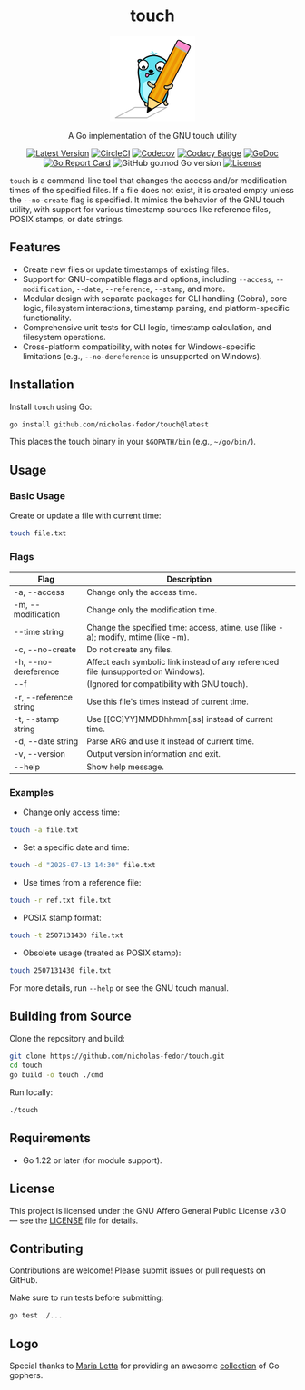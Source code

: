 <!-- markdownlint-disable -->
<div align="center">

# touch

<img src="/.github/assets/logo.svg" alt="touch Logo" width="150">
<!-- markdownlint-restore -->

A Go implementation of the GNU touch utility

[![Latest Version](https://img.shields.io/github/tag/nicholas-fedor/touch.svg)](https://github.com/nicholas-fedor/touch/releases)
[![CircleCI](https://dl.circleci.com/status-badge/img/gh/nicholas-fedor/touch/tree/main.svg?style=shield)](https://dl.circleci.com/status-badge/redirect/gh/nicholas-fedor/touch/tree/main)
[![Codecov](https://codecov.io/gh/nicholas-fedor/touch/branch/main/graph/badge.svg)](https://codecov.io/gh/nicholas-fedor/touch)
[![Codacy Badge](https://app.codacy.com/project/badge/Grade/ffbca83bd14d48669260bb9bb38668a8)](https://www.codacy.com/gh/nicholas-fedor/touch/dashboard?utm_source=github.com&amp;utm_medium=referral&amp;utm_content=nicholas-fedor/touch&amp;utm_campaign=Badge_Grade)
[![GoDoc](https://godoc.org/github.com/nicholas-fedor/touch?status.svg)](https://godoc.org/github.com/nicholas-fedor/touch)
[![Go Report Card](https://goreportcard.com/badge/github.com/nicholas-fedor/touch)](https://goreportcard.com/report/github.com/nicholas-fedor/touch)
![GitHub go.mod Go version](https://img.shields.io/github/go-mod/go-version/nicholas-fedor/touch)
[![License](https://img.shields.io/badge/License-AGPL%20v3-blue.svg)](https://www.gnu.org/licenses/agpl-3.0)

</div>

`touch` is a command-line tool that changes the access and/or modification times of the specified files. If a file does not exist, it is created empty unless the `--no-create` flag is specified. It mimics the behavior of the GNU touch utility, with support for various timestamp sources like reference files, POSIX stamps, or date strings.

## Features

- Create new files or update timestamps of existing files.
- Support for GNU-compatible flags and options, including `--access`, `--modification`, `--date`, `--reference`, `--stamp`, and more.
- Modular design with separate packages for CLI handling (Cobra), core logic, filesystem interactions, timestamp parsing, and platform-specific functionality.
- Comprehensive unit tests for CLI logic, timestamp calculation, and filesystem operations.
- Cross-platform compatibility, with notes for Windows-specific limitations (e.g., `--no-dereference` is unsupported on Windows).

## Installation

Install `touch` using Go:

```bash
go install github.com/nicholas-fedor/touch@latest
```

This places the touch binary in your `$GOPATH/bin` (e.g., `~/go/bin/`).

## Usage

### Basic Usage

Create or update a file with current time:

```bash
touch file.txt
```

### Flags

| Flag                   | Description                                                                        |
|------------------------|------------------------------------------------------------------------------------|
| -a, --access           | Change only the access time.                                                       |
| -m, --modification     | Change only the modification time.                                                 |
| --time string          | Change the specified time: access, atime, use (like -a); modify, mtime (like -m).  |
| -c, --no-create        | Do not create any files.                                                           |
| -h, --no-dereference   | Affect each symbolic link instead of any referenced file (unsupported on Windows). |
| --f                    | (Ignored for compatibility with GNU touch).                                        |
| -r, --reference string | Use this file's times instead of current time.                                     |
| -t, --stamp string     | Use [[CC]YY]MMDDhhmm[.ss] instead of current time.                                 |
| -d, --date string      | Parse ARG and use it instead of current time.                                      |
| -v, --version          | Output version information and exit.                                               |
| --help                 | Show help message.                                                                 |

### Examples

- Change only access time:

```bash
touch -a file.txt
```

- Set a specific date and time:

```bash
touch -d "2025-07-13 14:30" file.txt
```

- Use times from a reference file:

```bash
touch -r ref.txt file.txt
```

- POSIX stamp format:

```bash
touch -t 2507131430 file.txt
```

- Obsolete usage (treated as POSIX stamp):

```bash
touch 2507131430 file.txt
```

For more details, run `--help` or see the GNU touch manual.

## Building from Source

Clone the repository and build:

```bash
git clone https://github.com/nicholas-fedor/touch.git
cd touch
go build -o touch ./cmd
```

Run locally:

```bash
./touch
```

## Requirements

- Go 1.22 or later (for module support).

## License

This project is licensed under the GNU Affero General Public License v3.0 — see the [LICENSE](LICENSE.md) file for details.

## Contributing

Contributions are welcome! Please submit issues or pull requests on GitHub.

Make sure to run tests before submitting:

```bash
go test ./...
```

## Logo

Special thanks to [Maria Letta](https://github.com/MariaLetta) for providing an awesome [collection](https://github.com/MariaLetta/free-gophers-pack) of Go gophers.
